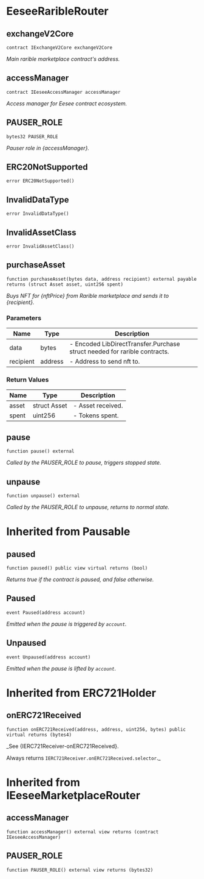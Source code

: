 # EeseeRaribleRouter


## exchangeV2Core

```solidity
contract IExchangeV2Core exchangeV2Core
```

_Main rarible marketplace contract's address._

## accessManager

```solidity
contract IEeseeAccessManager accessManager
```

_Access manager for Eesee contract ecosystem._

## PAUSER_ROLE

```solidity
bytes32 PAUSER_ROLE
```

_Pauser role in {accessManager}._

## ERC20NotSupported

```solidity
error ERC20NotSupported()
```

## InvalidDataType

```solidity
error InvalidDataType()
```

## InvalidAssetClass

```solidity
error InvalidAssetClass()
```

## purchaseAsset

```solidity
function purchaseAsset(bytes data, address recipient) external payable returns (struct Asset asset, uint256 spent)
```

_Buys NFT for {nftPrice} from Rarible marketplace and sends it to {recipient}._

### Parameters

| Name | Type | Description |
| ---- | ---- | ----------- |
| data | bytes | - Encoded LibDirectTransfer.Purchase struct needed for rarible contracts. |
| recipient | address | - Address to send nft to. |

### Return Values

| Name | Type | Description |
| ---- | ---- | ----------- |
| asset | struct Asset | - Asset received. |
| spent | uint256 | - Tokens spent. |

## pause

```solidity
function pause() external
```

_Called by the PAUSER_ROLE to pause, triggers stopped state._

## unpause

```solidity
function unpause() external
```

_Called by the PAUSER_ROLE to unpause, returns to normal state._


# Inherited from Pausable

## paused

```solidity
function paused() public view virtual returns (bool)
```

_Returns true if the contract is paused, and false otherwise._


## Paused

```solidity
event Paused(address account)
```

_Emitted when the pause is triggered by `account`._

## Unpaused

```solidity
event Unpaused(address account)
```

_Emitted when the pause is lifted by `account`._


# Inherited from ERC721Holder

## onERC721Received

```solidity
function onERC721Received(address, address, uint256, bytes) public virtual returns (bytes4)
```

_See {IERC721Receiver-onERC721Received}.

Always returns `IERC721Receiver.onERC721Received.selector`._



# Inherited from IEeseeMarketplaceRouter

## accessManager

```solidity
function accessManager() external view returns (contract IEeseeAccessManager)
```

## PAUSER_ROLE

```solidity
function PAUSER_ROLE() external view returns (bytes32)
```



